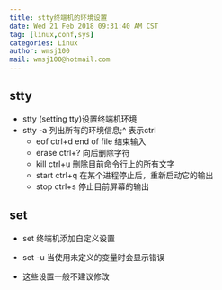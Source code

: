 ```yaml
---
title: stty终端机的环境设置
date: Wed 21 Feb 2018 09:31:40 AM CST
tag: [linux,conf,sys]
categories: Linux
author: wmsj100
mail: wmsj100@hotmail.com
---
```


## stty
- stty (setting tty)设置终端机环境
- stty -a 列出所有的环境信息;^ 表示ctrl
    - eof ctrl+d  end of file 结束输入
    - erase ctrl+? 向后删除字符
    - kill ctrl+u 删除目前命令行上的所有文字
    - start ctrl+q 在某个进程停止后，重新启动它的输出
    - stop ctrl+s 停止目前屏幕的输出

## set 
- set 终端机添加自定义设置
- set -u 当使用未定义的变量时会显示错误

- 这些设置一般不建议修改
